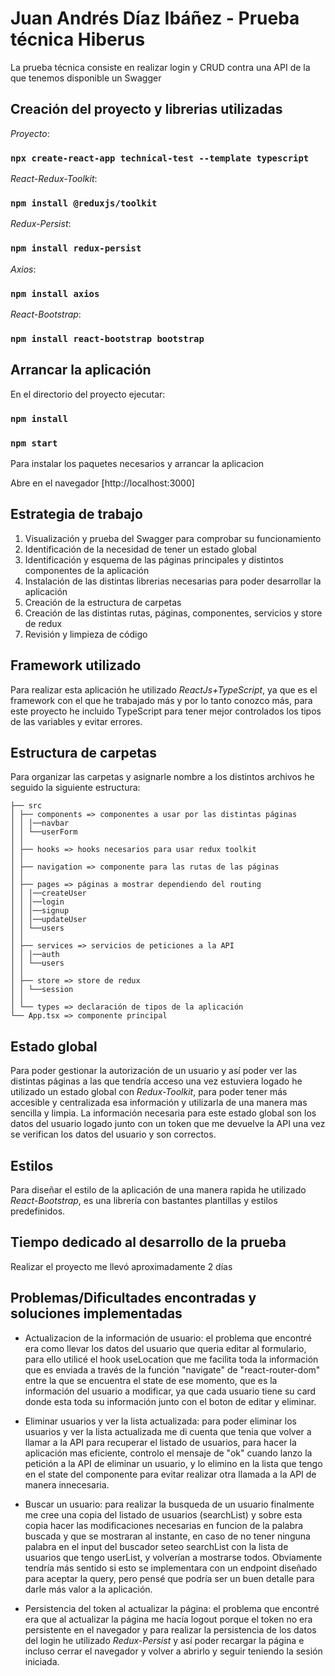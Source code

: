 # Juan Andrés Díaz Ibáñez - Prueba técnica Hiberus

La prueba técnica consiste en realizar login y CRUD contra una API de la que tenemos disponible un Swagger

## Creación del proyecto y librerias utilizadas

_Proyecto_:

### `npx create-react-app technical-test --template typescript`

_React-Redux-Toolkit_:

### `npm install @reduxjs/toolkit`

_Redux-Persist_:

### `npm install redux-persist`

_Axios_:

### `npm install axios`

_React-Bootstrap_:

### `npm install react-bootstrap bootstrap`

## Arrancar la aplicación

En el directorio del proyecto ejecutar:

### `npm install`

### `npm start`

Para instalar los paquetes necesarios y arrancar la aplicacion

Abre en el navegador [http://localhost:3000]

## Estrategia de trabajo

1. Visualización y prueba del Swagger para comprobar su funcionamiento
2. Identificación de la necesidad de tener un estado global
3. Identificación y esquema de las páginas principales y distintos componentes de la aplicación
4. Instalación de las distintas librerias necesarias para poder desarrollar la aplicación
5. Creación de la estructura de carpetas
6. Creación de las distintas rutas, páginas, componentes, servicios y store de redux
7. Revisión y limpieza de código

## Framework utilizado

Para realizar esta aplicación he utilizado _ReactJs+TypeScript_, ya que es el framework con el que he trabajado más y por lo tanto conozco más, para este proyecto he incluido TypeScript para tener mejor controlados los tipos de las variables y evitar errores.

## Estructura de carpetas

Para organizar las carpetas y asignarle nombre a los distintos archivos he seguido la siguiente estructura:

```.
├── src
│ ├── components => componentes a usar por las distintas páginas
│ │ │──navbar
│ │ └──userForm
│ │
│ ├── hooks => hooks necesarios para usar redux toolkit
│ │
│ ├── navigation => componente para las rutas de las páginas
│ │
│ ├── pages => páginas a mostrar dependiendo del routing
│ │ │──createUser
│ │ │──login
│ │ │──signup
│ │ │──updateUser
│ │ └──users
│ │
│ ├── services => servicios de peticiones a la API
│ │ │──auth
│ │ └──users
│ │
│ ├── store => store de redux
│ │ └──session
│ │
│ └── types => declaración de tipos de la aplicación
└── App.tsx => componente principal
```

## Estado global

Para poder gestionar la autorización de un usuario y así poder ver las distintas páginas a las que tendría acceso una vez estuviera logado he utilizado un estado global con _Redux-Toolkit_, para poder tener más accesible y centralizada esa información y utilizarla de una manera mas sencilla y limpia. La información necesaria para este estado global son los datos del usuario logado junto con un token que me devuelve la API una vez se verifican los datos del usuario y son correctos.

## Estilos

Para diseñar el estilo de la aplicación de una manera rapida he utilizado _React-Bootstrap_, es una librería con bastantes plantillas y estilos predefinidos.

## Tiempo dedicado al desarrollo de la prueba

Realizar el proyecto me llevó aproximadamente 2 días

## Problemas/Dificultades encontradas y soluciones implementadas

-   Actualizacion de la información de usuario: el problema que encontré era como llevar los datos del usuario que queria editar al formulario, para ello utilicé el hook useLocation que me facilita toda la información que es enviada a través de la función "navigate" de "react-router-dom" entre la que se encuentra el state de ese momento, que es la información del usuario a modificar, ya que cada usuario tiene su card donde esta toda su información junto con el boton de editar y eliminar.

-   Eliminar usuarios y ver la lista actualizada: para poder eliminar los usuarios y ver la lista actualizada me di cuenta que tenia que volver a llamar a la API para recuperar el listado de usuarios, para hacer la aplicación mas eficiente, controlo el mensaje de "ok" cuando lanzo la petición a la API de eliminar un usuario, y lo elimino en la lista que tengo en el state del componente para evitar realizar otra llamada a la API de manera innecesaria.

-   Buscar un usuario: para realizar la busqueda de un usuario finalmente me cree una copia del listado de usuarios (searchList) y sobre esta copia hacer las modificaciones necesarias en funcion de la palabra buscada y que se mostraran al instante, en caso de no tener ninguna palabra en el input del buscador seteo searchList con la lista de usuarios que tengo userList, y volverían a mostrarse todos. Obviamente tendría más sentido si esto se implementara con un endpoint diseñado para aceptar la query, pero pensé que podría ser un buen detalle para darle más valor a la aplicación.

-   Persistencia del token al actualizar la página: el problema que encontré era que al actualizar la página me hacía logout porque el token no era persistente en el navegador y para realizar la persistencia de los datos del login he utilizado _Redux-Persist_ y así poder recargar la página e incluso cerrar el navegador y volver a abrirlo y seguir teniendo la sesión iniciada.
